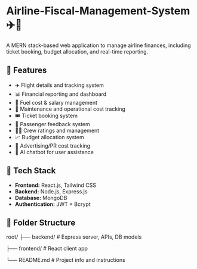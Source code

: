 # Airline-Fiscal-Management-System ✈️💼

A MERN stack-based web application to manage airline finances, including ticket booking, budget allocation, and real-time reporting.

## 🚀 Features

- ✈️ Flight details and tracking system
- 📊 Financial reporting and dashboard
- 💸 Fuel cost & salary management
- 🧰 Maintenance and operational cost tracking
- 🎟️ Ticket booking system
- 💬 Passenger feedback system
- 🧑‍✈️ Crew ratings and management
- 📈 Budget allocation system
- 📢 Advertising/PR cost tracking
- 🤖 AI chatbot for user assistance

## 🧩 Tech Stack

- **Frontend:** React.js, Tailwind CSS
- **Backend:** Node.js, Express.js
- **Database:** MongoDB
- **Authentication:** JWT + Bcrypt

## 📁 Folder Structure
root/
├── backend/ # Express server, APIs, DB models

├── frontend/ # React client app

└── README.md # Project info and instructions
